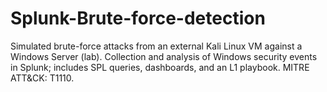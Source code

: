# Splunk-Brute-force-detection
Simulated brute-force attacks from an external Kali Linux VM against a Windows Server (lab). Collection and analysis of Windows security events in Splunk; includes SPL queries, dashboards, and an L1 playbook. MITRE ATT&amp;CK: T1110.
